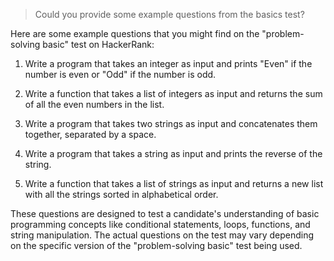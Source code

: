 > Could you provide some example questions from the basics test?

Here are some example questions that you might find on the "problem-solving basic" test on HackerRank:

1. Write a program that takes an integer as input and prints "Even" if the number is even or "Odd" if the number is odd.

2. Write a function that takes a list of integers as input and returns the sum of all the even numbers in the list.

4. Write a program that takes two strings as input and concatenates them together, separated by a space.

5. Write a program that takes a string as input and prints the reverse of the string.

6. Write a function that takes a list of strings as input and returns a new list with all the strings sorted in alphabetical order.

These questions are designed to test a candidate's understanding of basic programming concepts like conditional statements, loops, functions, and string manipulation. The actual questions on the test may vary depending on the specific version of the "problem-solving basic" test being used.
